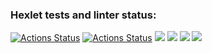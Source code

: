 ### Hexlet tests and linter status:
[![Actions Status](https://github.com/ArtemStruts/frontend-project-lvl2/workflows/hexlet-check/badge.svg)](https://github.com/ArtemStruts/frontend-project-lvl2/actions)
[![Actions Status](https://github.com/ArtemStruts/frontend-project-lvl2/actions/workflows/nodejs.yml/badge.svg)](https://github.com/ArtemStruts/frontend-project-lvl2/actions)
<a href="https://codeclimate.com/github/ArtemStruts/frontend-project-lvl2/maintainability"><img src="https://api.codeclimate.com/v1/badges/1ee6aea383425356d09e/maintainability" /></a>
<a href="https://codeclimate.com/github/ArtemStruts/frontend-project-lvl2/test_coverage"><img src="https://api.codeclimate.com/v1/badges/1ee6aea383425356d09e/test_coverage" /></a>
<a href="https://asciinema.org/a/scQK19lwEr7cOHP3NguJOeHzY" target="_blank"><img src="https://asciinema.org/a/scQK19lwEr7cOHP3NguJOeHzY.svg" /></a>
<a href="https://asciinema.org/a/N9Z2jF78Rs4Q2yfvcWaOfUtKu" target="_blank"><img src="https://asciinema.org/a/N9Z2jF78Rs4Q2yfvcWaOfUtKu.svg" /></a>
